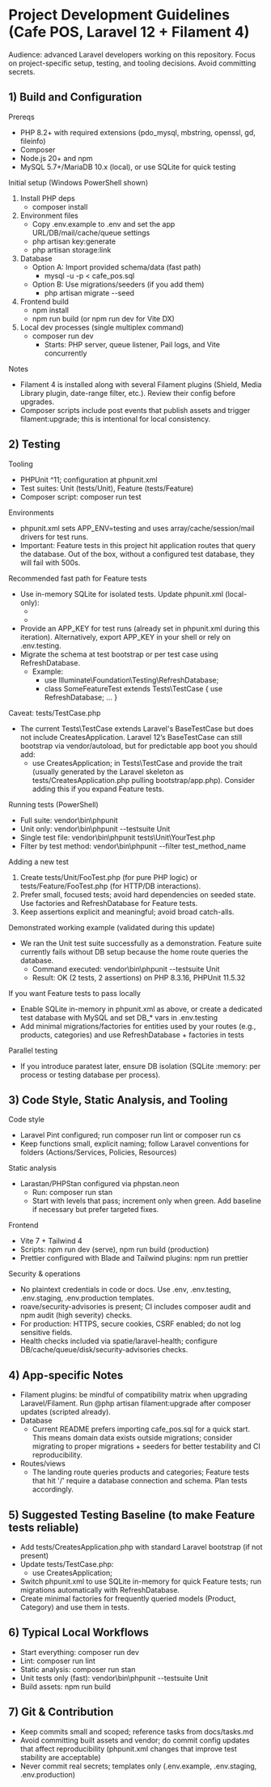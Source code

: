 # Project Development Guidelines (Cafe POS, Laravel 12 + Filament 4)

Audience: advanced Laravel developers working on this repository. Focus on project-specific setup, testing, and tooling decisions. Avoid committing secrets.

## 1) Build and Configuration

Prereqs
- PHP 8.2+ with required extensions (pdo_mysql, mbstring, openssl, gd, fileinfo)
- Composer
- Node.js 20+ and npm
- MySQL 5.7+/MariaDB 10.x (local), or use SQLite for quick testing

Initial setup (Windows PowerShell shown)
1. Install PHP deps
   - composer install
2. Environment files
   - Copy .env.example to .env and set the app URL/DB/mail/cache/queue settings
   - php artisan key:generate
   - php artisan storage:link
3. Database
   - Option A: Import provided schema/data (fast path)
     - mysql -u <user> -p <db> < cafe_pos.sql
   - Option B: Use migrations/seeders (if you add them)
     - php artisan migrate --seed
4. Frontend build
   - npm install
   - npm run build (or npm run dev for Vite DX)
5. Local dev processes (single multiplex command)
   - composer run dev
     - Starts: PHP server, queue listener, Pail logs, and Vite concurrently

Notes
- Filament 4 is installed along with several Filament plugins (Shield, Media Library plugin, date-range filter, etc.). Review their config before upgrades.
- Composer scripts include post events that publish assets and trigger filament:upgrade; this is intentional for local consistency.

## 2) Testing

Tooling
- PHPUnit ^11; configuration at phpunit.xml
- Test suites: Unit (tests/Unit), Feature (tests/Feature)
- Composer script: composer run test

Environments
- phpunit.xml sets APP_ENV=testing and uses array/cache/session/mail drivers for test runs.
- Important: Feature tests in this project hit application routes that query the database. Out of the box, without a configured test database, they will fail with 500s.

Recommended fast path for Feature tests
- Use in-memory SQLite for isolated tests. Update phpunit.xml (local-only):
  - <env name="DB_CONNECTION" value="sqlite"/>
  - <env name="DB_DATABASE" value=":memory:"/>
- Provide an APP_KEY for test runs (already set in phpunit.xml during this iteration). Alternatively, export APP_KEY in your shell or rely on .env.testing.
- Migrate the schema at test bootstrap or per test case using RefreshDatabase.
  - Example:
    - use Illuminate\Foundation\Testing\RefreshDatabase;
    - class SomeFeatureTest extends Tests\TestCase { use RefreshDatabase; ... }

Caveat: tests/TestCase.php
- The current Tests\TestCase extends Laravel's BaseTestCase but does not include CreatesApplication. Laravel 12’s BaseTestCase can still bootstrap via vendor/autoload, but for predictable app boot you should add:
  - use CreatesApplication; in Tests\TestCase and provide the trait (usually generated by the Laravel skeleton as tests/CreatesApplication.php pulling bootstrap/app.php). Consider adding this if you expand Feature tests.

Running tests (PowerShell)
- Full suite: vendor\bin\phpunit
- Unit only: vendor\bin\phpunit --testsuite Unit
- Single test file: vendor\bin\phpunit tests\Unit\YourTest.php
- Filter by test method: vendor\bin\phpunit --filter test_method_name

Adding a new test
1. Create tests/Unit/FooTest.php (for pure PHP logic) or tests/Feature/FooTest.php (for HTTP/DB interactions).
2. Prefer small, focused tests; avoid hard dependencies on seeded state. Use factories and RefreshDatabase for Feature tests.
3. Keep assertions explicit and meaningful; avoid broad catch-alls.

Demonstrated working example (validated during this update)
- We ran the Unit test suite successfully as a demonstration. Feature suite currently fails without DB setup because the home route queries the database.
  - Command executed: vendor\bin\phpunit --testsuite Unit
  - Result: OK (2 tests, 2 assertions) on PHP 8.3.16, PHPUnit 11.5.32

If you want Feature tests to pass locally
- Enable SQLite in-memory in phpunit.xml as above, or create a dedicated test database with MySQL and set DB_* vars in .env.testing
- Add minimal migrations/factories for entities used by your routes (e.g., products, categories) and use RefreshDatabase + factories in tests

Parallel testing
- If you introduce paratest later, ensure DB isolation (SQLite :memory: per process or testing database per process).

## 3) Code Style, Static Analysis, and Tooling

Code style
- Laravel Pint configured; run composer run lint or composer run cs
- Keep functions small, explicit naming; follow Laravel conventions for folders (Actions/Services, Policies, Resources)

Static analysis
- Larastan/PHPStan configured via phpstan.neon
  - Run: composer run stan
  - Start with levels that pass; increment only when green. Add baseline if necessary but prefer targeted fixes.

Frontend
- Vite 7 + Tailwind 4
- Scripts: npm run dev (serve), npm run build (production)
- Prettier configured with Blade and Tailwind plugins: npm run prettier

Security & operations
- No plaintext credentials in code or docs. Use .env, .env.testing, .env.staging, .env.production templates.
- roave/security-advisories is present; CI includes composer audit and npm audit (high severity) checks.
- For production: HTTPS, secure cookies, CSRF enabled; do not log sensitive fields.
- Health checks included via spatie/laravel-health; configure DB/cache/queue/disk/security-advisories checks.

## 4) App-specific Notes

- Filament plugins: be mindful of compatibility matrix when upgrading Laravel/Filament. Run @php artisan filament:upgrade after composer updates (scripted already).
- Database
  - Current README prefers importing cafe_pos.sql for a quick start. This means domain data exists outside migrations; consider migrating to proper migrations + seeders for better testability and CI reproducibility.
- Routes/views
  - The landing route queries products and categories; Feature tests that hit '/' require a database connection and schema. Plan tests accordingly.

## 5) Suggested Testing Baseline (to make Feature tests reliable)

- Add tests/CreatesApplication.php with standard Laravel bootstrap (if not present)
- Update tests/TestCase.php:
  - use CreatesApplication;
- Switch phpunit.xml to use SQLite in-memory for quick Feature tests; run migrations automatically with RefreshDatabase.
- Create minimal factories for frequently queried models (Product, Category) and use them in tests.

## 6) Typical Local Workflows

- Start everything: composer run dev
- Lint: composer run lint
- Static analysis: composer run stan
- Unit tests only (fast): vendor\bin\phpunit --testsuite Unit
- Build assets: npm run build

## 7) Git & Contribution

- Keep commits small and scoped; reference tasks from docs/tasks.md
- Avoid committing built assets and vendor; do commit config updates that affect reproducibility (phpunit.xml changes that improve test stability are acceptable)
- Never commit real secrets; templates only (.env.example, .env.staging, .env.production)

